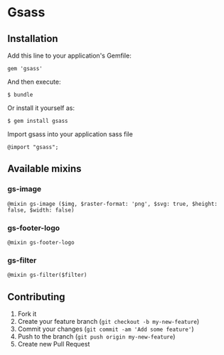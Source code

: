 # Gsass

## Installation

Add this line to your application's Gemfile:

    gem 'gsass'

And then execute:

    $ bundle

Or install it yourself as:

    $ gem install gsass

Import gsass into your application sass file

    @import "gsass";

## Available mixins

### gs-image

    @mixin gs-image ($img, $raster-format: 'png', $svg: true, $height: false, $width: false)

### gs-footer-logo

    @mixin gs-footer-logo

### gs-filter

    @mixin gs-filter($filter)

## Contributing

1. Fork it
2. Create your feature branch (`git checkout -b my-new-feature`)
3. Commit your changes (`git commit -am 'Add some feature'`)
4. Push to the branch (`git push origin my-new-feature`)
5. Create new Pull Request
